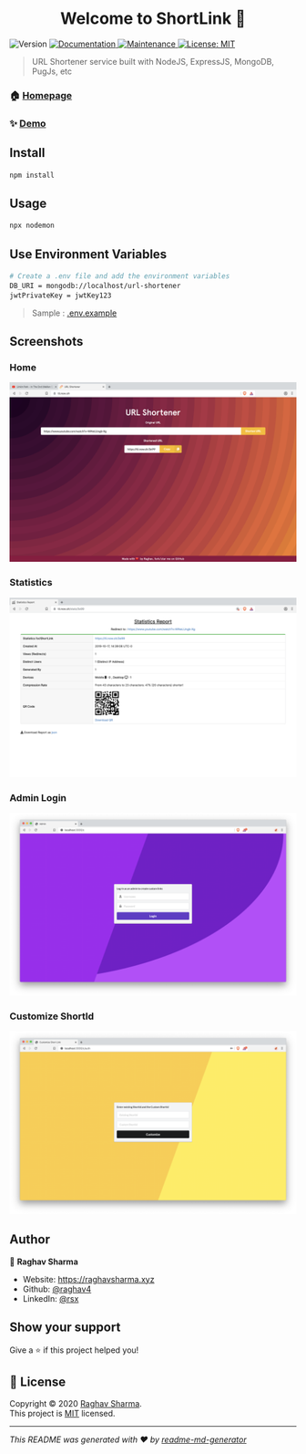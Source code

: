 <h1 align="center">Welcome to ShortLink 👋</h1>
<p>
  <img alt="Version" src="https://img.shields.io/badge/version-1.1.3-blue.svg?cacheSeconds=2592000" />
  <a href="https://github.com/raghav4/ShortLink#readme" target="_blank">
    <img alt="Documentation" src="https://img.shields.io/badge/documentation-yes-brightgreen.svg" />
  </a>
  <a href="https://github.com/raghav4/ShortLink/graphs/commit-activity" target="_blank">
    <img alt="Maintenance" src="https://img.shields.io/badge/Maintained%3F-yes-green.svg" />
  </a>
  <a href="https://github.com/raghav4/ShortLink/blob/master/LICENSE" target="_blank">
    <img alt="License: MIT" src="https://img.shields.io/github/license/raghav4/ShortLink" />
  </a>
</p>

> URL Shortener service built with NodeJS, ExpressJS, MongoDB, PugJs, etc

### 🏠 [Homepage](https://github.com/raghav4/ShortLink#readme)

### ✨ [Demo](https://tii.now.sh)

## Install

```sh
npm install
```

## Usage

```sh
npx nodemon
```

## Use Environment Variables

```sh
# Create a .env file and add the environment variables
DB_URI = mongodb://localhost/url-shortener
jwtPrivateKey = jwtKey123
```

> Sample : [.env.example](https://github.com/raghav4/ShortLink/blob/master/.env.example)

## Screenshots

### Home

![url shortener home](./static/first.png)

### Statistics

![url shortener home](./static/stats.png)

### Admin Login

![url shortener home](./static/admin.png)

### Customize ShortId

![url shortener home](./static/custom.png)

## Author

👤 **Raghav Sharma**

- Website: https://raghavsharma.xyz
- Github: [@raghav4](https://github.com/raghav4)
- LinkedIn: [@rsx](https://linkedin.com/in/rsx)

## Show your support

Give a ⭐️ if this project helped you!

## 📝 License

Copyright © 2020 [Raghav Sharma](https://github.com/raghav4).<br />
This project is [MIT](https://github.com/raghav4/ShortLink/blob/master/LICENSE) licensed.

---

_This README was generated with ❤️ by [readme-md-generator](https://github.com/kefranabg/readme-md-generator)_

